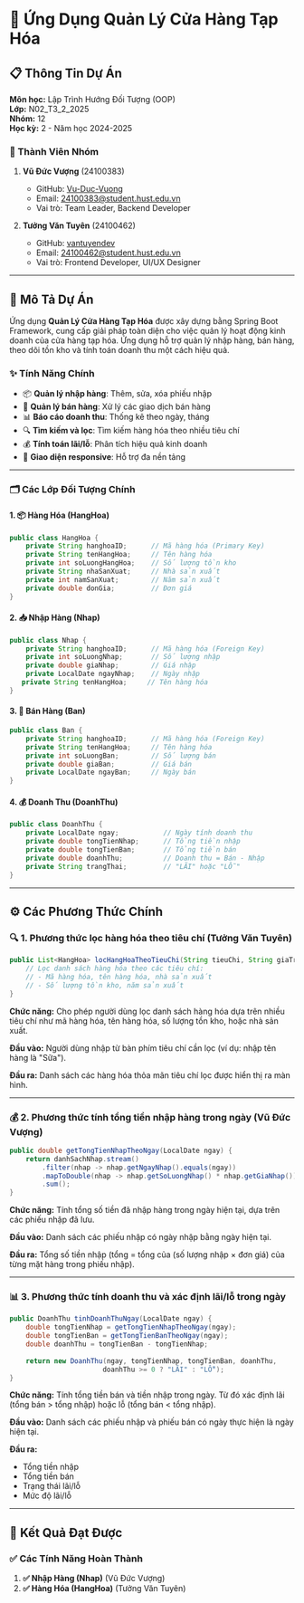 # 🏪 Ứng Dụng Quản Lý Cửa Hàng Tạp Hóa

## 📋 Thông Tin Dự Án

**Môn học:** Lập Trình Hướng Đối Tượng (OOP)  
**Lớp:** N02_T3_2_2025  
**Nhóm:** 12  
**Học kỳ:** 2 - Năm học 2024-2025  

### 👥 Thành Viên Nhóm

1. **Vũ Đức Vượng** (24100383)  
   - GitHub: [Vu-Duc-Vuong](https://github.com/Vu-Duc-Vuong)
   - Email: 24100383@student.hust.edu.vn
   - Vai trò: Team Leader, Backend Developer

2. **Tưởng Văn Tuyên** (24100462)  
   - GitHub: [vantuyendev](https://github.com/vantuyendev)  
   - Email: 24100462@student.hust.edu.vn
   - Vai trò: Frontend Developer, UI/UX Designer

---

## 🎯 Mô Tả Dự Án

Ứng dụng **Quản Lý Cửa Hàng Tạp Hóa** được xây dựng bằng Spring Boot Framework, cung cấp giải pháp toàn diện cho việc quản lý hoạt động kinh doanh của cửa hàng tạp hóa. Ứng dụng hỗ trợ quản lý nhập hàng, bán hàng, theo dõi tồn kho và tính toán doanh thu một cách hiệu quả.

### ✨ Tính Năng Chính

- 📦 **Quản lý nhập hàng**: Thêm, sửa, xóa phiếu nhập
- 🛒 **Quản lý bán hàng**: Xử lý các giao dịch bán hàng
- 📊 **Báo cáo doanh thu**: Thống kê theo ngày, tháng
- 🔍 **Tìm kiếm và lọc**: Tìm kiếm hàng hóa theo nhiều tiêu chí
- 💰 **Tính toán lãi/lỗ**: Phân tích hiệu quả kinh doanh
- 📱 **Giao diện responsive**: Hỗ trợ đa nền tảng

---

### 🗂️ Các Lớp Đối Tượng Chính

#### **1. 📦 Hàng Hóa (HangHoa)**
```java
public class HangHoa {
    private String hanghoaID;      // Mã hàng hóa (Primary Key)
    private String tenHangHoa;     // Tên hàng hóa
    private int soLuongHangHoa;    // Số lượng tồn kho
    private String nhaSanXuat;     // Nhà sản xuất
    private int namSanXuat;        // Năm sản xuất
    private double donGia;         // Đơn giá
}
```

#### **2. 📥 Nhập Hàng (Nhap)**
```java
public class Nhap {
    private String hanghoaID;      // Mã hàng hóa (Foreign Key)
    private int soLuongNhap;       // Số lượng nhập
    private double giaNhap;        // Giá nhập
    private LocalDate ngayNhap;    // Ngày nhập
   private String tenHangHoa;     // Tên hàng hóa
}
```

#### **3. 🛒 Bán Hàng (Ban)**
```java
public class Ban {
    private String hanghoaID;      // Mã hàng hóa (Foreign Key)
    private String tenHangHoa;     // Tên hàng hóa
    private int soLuongBan;        // Số lượng bán
    private double giaBan;         // Giá bán
    private LocalDate ngayBan;     // Ngày bán
}
```

#### **4. 💰 Doanh Thu (DoanhThu)**
```java
public class DoanhThu {
    private LocalDate ngay;           // Ngày tính doanh thu
    private double tongTienNhap;      // Tổng tiền nhập
    private double tongTienBan;       // Tổng tiền bán
    private double doanhThu;          // Doanh thu = Bán - Nhập
    private String trangThai;         // "LÃI" hoặc "LỖ"
}
```

---

## ⚙️ Các Phương Thức Chính

### 🔍 **1. Phương thức lọc hàng hóa theo tiêu chí** (Tưởng Văn Tuyên)

```java
public List<HangHoa> locHangHoaTheoTieuChi(String tieuChi, String giaTri) {
    // Lọc danh sách hàng hóa theo các tiêu chí:
    // - Mã hàng hóa, tên hàng hóa, nhà sản xuất
    // - Số lượng tồn kho, năm sản xuất
}
```

**Chức năng:** Cho phép người dùng lọc danh sách hàng hóa dựa trên nhiều tiêu chí như mã hàng hóa, tên hàng hóa, số lượng tồn kho, hoặc nhà sản xuất.

**Đầu vào:** Người dùng nhập từ bàn phím tiêu chí cần lọc (ví dụ: nhập tên hàng là "Sữa").

**Đầu ra:** Danh sách các hàng hóa thỏa mãn tiêu chí lọc được hiển thị ra màn hình.

---

### 💰 **2. Phương thức tính tổng tiền nhập hàng trong ngày** (Vũ Đức Vượng)

```java
public double getTongTienNhapTheoNgay(LocalDate ngay) {
    return danhSachNhap.stream()
        .filter(nhap -> nhap.getNgayNhap().equals(ngay))
        .mapToDouble(nhap -> nhap.getSoLuongNhap() * nhap.getGiaNhap())
        .sum();
}
```

**Chức năng:** Tính tổng số tiền đã nhập hàng trong ngày hiện tại, dựa trên các phiếu nhập đã lưu.

**Đầu vào:** Danh sách các phiếu nhập có ngày nhập bằng ngày hiện tại.

**Đầu ra:** Tổng số tiền nhập (tổng = tổng của (số lượng nhập × đơn giá) của từng mặt hàng trong phiếu nhập).

---

### 📊 **3. Phương thức tính doanh thu và xác định lãi/lỗ trong ngày**

```java
public DoanhThu tinhDoanhThuNgay(LocalDate ngay) {
    double tongTienNhap = getTongTienNhapTheoNgay(ngay);
    double tongTienBan = getTongTienBanTheoNgay(ngay);
    double doanhThu = tongTienBan - tongTienNhap;
    
    return new DoanhThu(ngay, tongTienNhap, tongTienBan, doanhThu,
                       doanhThu >= 0 ? "LÃI" : "LỖ");
}
```

**Chức năng:** Tính tổng tiền bán và tiền nhập trong ngày. Từ đó xác định lãi (tổng bán > tổng nhập) hoặc lỗ (tổng bán < tổng nhập).

**Đầu vào:** Danh sách các phiếu nhập và phiếu bán có ngày thực hiện là ngày hiện tại.

**Đầu ra:** 
- Tổng tiền nhập
- Tổng tiền bán  
- Trạng thái lãi/lỗ
- Mức độ lãi/lỗ

---

## 🎯 Kết Quả Đạt Được

### ✅ Các Tính Năng Hoàn Thành

1. **✅ Nhập Hàng (Nhap)**
   (Vũ Đức Vượng)
2. **✅ Hàng Hóa (HangHoa)**
   (Tưởng Văn Tuyên)
